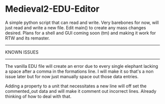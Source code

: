 # Medieval2-EDU-Editor
A simple python script that can read and write. Very barebones for now, will just read and write a new file.
Edit main() to create any mass changes desired. Plans for a shell and GUI coming soon (tm) and making it work for RTW and its remaster.

*************
KNOWN ISSUES
*************

The vanilla EDU file will create an error due to every single elephant lacking a space after
a comma in the formations line. I will make it so that's a non issue later but for now just manually
space out those data entries.

Adding a property to a unit that necessitates a new line will off set the commented_out data and will
make it comment out incorrect lines. Already thinking of how to deal with that.
